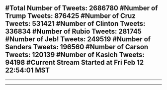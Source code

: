 #Total Number of Tweets: 2686780 
#Number of Trump Tweets: 876425
#Number of Cruz Tweets: 531421
#Number of Clinton Tweets: 336834
#Number of Rubio Tweets: 281745
#Number of Jeb! Tweets: 249519
#Number of Sanders Tweets: 196560
#Number of Carson Tweets: 120139
#Number of Kasich Tweets: 94198
#Current Stream Started at Fri Feb 12 22:54:01 MST
---
---
---
